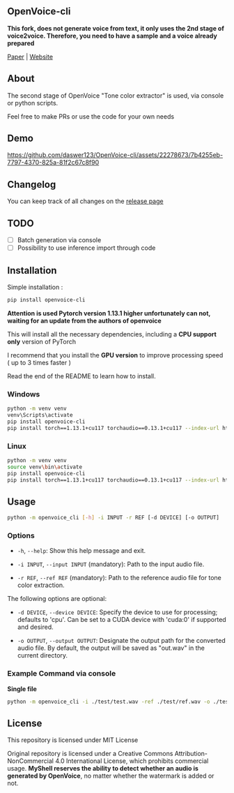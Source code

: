 ## OpenVoice-cli

**This fork, does not generate voice from text, it only uses the 2nd stage of voice2voice. Therefore, you need to have a sample and a voice already prepared**

[Paper](https://arxiv.org/abs/2312.01479) |
[Website](https://research.myshell.ai/open-voice) 

## About

The second stage of OpenVoice "Tone color extractor" is used, via console or python scripts.

Feel free to make PRs or use the code for your own needs

## Demo

https://github.com/daswer123/OpenVoice-cli/assets/22278673/7b4255eb-7797-4370-825a-81f2c67c8f90

## Changelog

You can keep track of all changes on the [release page](https://github.com/daswer123/OpenVoice-cli/releases)

## TODO
- [ ] Batch generation via console
- [ ] Possibility to use inference import through code

## Installation

Simple installation :

```bash
pip install openvoice-cli
```

**Attention is used Pytorch version 1.13.1 higher unfortunately can not, waiting for an update from the authors of openvoice**

This will install all the necessary dependencies, including a **CPU support only** version of PyTorch

I recommend that you install the **GPU version** to improve processing speed ( up to 3 times faster )

Read the end of the README to learn how to install.

### Windows
```bash
python -m venv venv
venv\Scripts\activate
pip install openvoice-cli
pip install torch==1.13.1+cu117 torchaudio==0.13.1+cu117 --index-url https://download.pytorch.org/whl/cu117
```

### Linux
```bash
python -m venv venv
source venv\bin\activate
pip install openvoice-cli
pip install torch==1.13.1+cu117 torchaudio==0.13.1+cu117 --index-url https://download.pytorch.org/whl/cu117
```

## Usage

```bash
python -m openvoice_cli [-h] -i INPUT -r REF [-d DEVICE] [-o OUTPUT]
```

### Options

- `-h`, `--help`:
     Show this help message and exit.

- `-i INPUT`, `--input INPUT` (mandatory):
     Path to the input audio file.

- `-r REF`, `--ref REF` (mandatory):
     Path to the reference audio file for tone color extraction.

The following options are optional:

- `-d DEVICE`, `--device DEVICE`:
     Specify the device to use for processing; defaults to 'cpu'. Can be set to a CUDA device with 'cuda:0' if supported and desired.

- `-o OUTPUT`, `--output OUTPUT`:
     Designate the output path for the converted audio file. By default, the output will be saved as "out.wav" in the current directory. 


### Example Command via console
**Single file**
```bash
python -m openvoice_cli -i ./test/test.wav -ref ./test/ref.wav -o ./test/ready.wav
```

## License
This repository is licensed under MIT License

Original repository is licensed under a Creative Commons Attribution-NonCommercial 4.0 International License, which prohibits commercial usage. **MyShell reserves the ability to detect whether an audio is generated by OpenVoice**, no matter whether the watermark is added or not.
